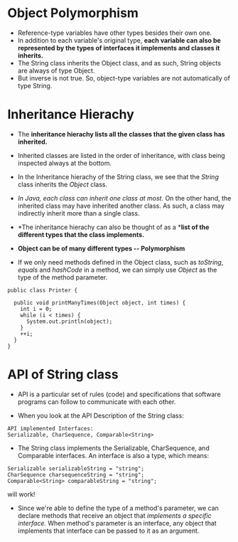 # Object Polymorphism
* Reference-type variables have other types besides their own one.
* In addition to each variable's original type, **each variable can also be represented by the types of interfaces it implements and classes it inherits.**
* The String class inherits the Object class, and as such, String objects are always of type Object.
* But inverse is not true. So, object-type variables are not automatically of type String.

# Inheritance Hierachy
* The **inheritance hierachy lists all the classes that the given class has inherited.**
* Inherited classes are listed in the order of inheritance, with class being inspected always at the bottom.
* In the Inheritance hierachy of the String class, we see that the *String* class inherits the *Object* class.
* *In Java, each class can inherit one class at most.* On the other hand, the inherited class may have inherited another class. As such, a class may indirectly inherit more than a single class.

* *The inheritance hierachy can also be thought of as a ***list of the different types that the class implements.**
* **Object can be of many different types -- Polymorphism**
* If we only need methods defined in the Object class, such as *toString*, *equals* and *hashCode* in a method, we can simply use *Object* as the type of the method parameter.
```
public class Printer {

  public void printManyTimes(Object object, int times) {
    int i = 0;
    while (i < times) {
      System.out.println(object);
    }
    ++i;
  }
}
```

# API of String class
* API is a particular set of rules (code) and specifications that software programs can follow to communicate with each other.

* When you look at the API Description of the String class:
```
API implemented Interfaces:
Serializable, CharSequence, Comparable<String>
```
* The String class implements the Serializable, CharSequence, and Comparable<String> interfaces. An interface is also a type, which means:
```
Serializable serializableString = "string";
CharSequence charsequenceString = "string";
Comparable<String> comparableString = "string";
```
will work!
* Since we're able to define the type of a method's parameter, we can declare methods that receive an object that *implements a specific interface.* When method's parameter is an interface, any object that implements that interface can be passed to it as an argument.
